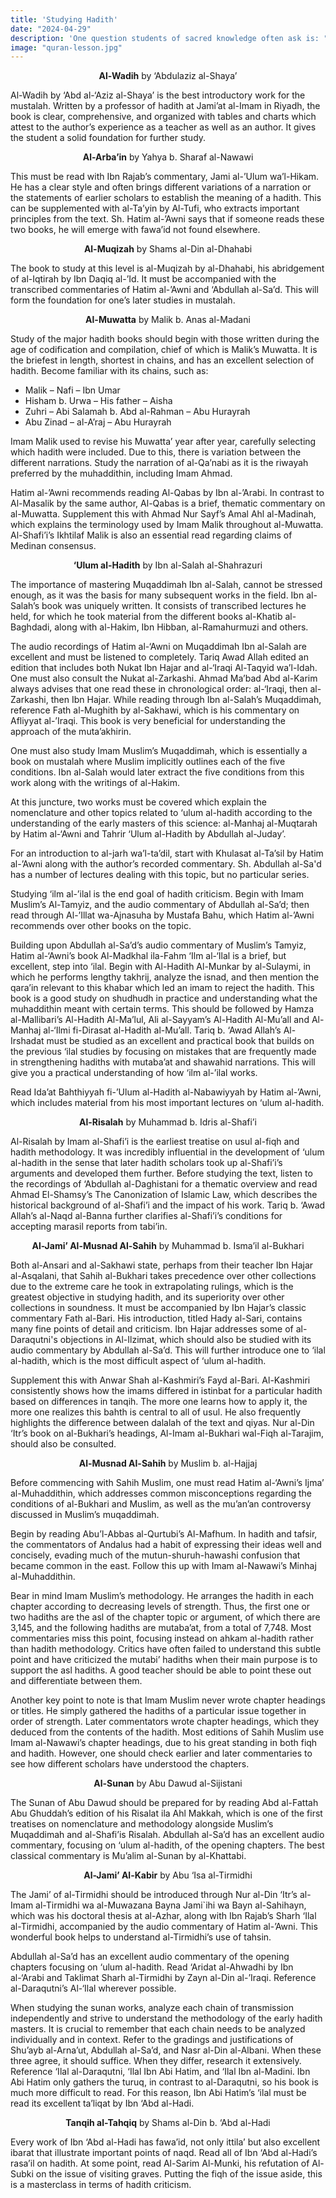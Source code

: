 ```yaml
---
title: 'Studying Hadith'
date: "2024-04-29"
description: 'One question students of sacred knowledge often ask is: "what is the proper method of acquiring the understanding of a particular legal school of thought?" The following is a detailed guide to the study of the Hanbali madhab in order to gain true mastery.'
image: "quran-lesson.jpg"
---
```


<center><b>Al-Wadih</b>
by ‘Abdulaziz al-Shaya’</center>

Al-Wadih by ‘Abd al-‘Aziz al-Shaya’ is the best introductory work for the mustalah. Written by a professor of hadith at Jami’at al-Imam in Riyadh, the book is clear, comprehensive, and organized with tables and charts which attest to the author’s experience as a teacher as well as an author. It gives the student a solid foundation for further study. 

<center><b>Al-Arba’in</b>
by Yahya b. Sharaf al-Nawawi</center>

This must be read with Ibn Rajab’s commentary, Jami al-’Ulum wa’l-Hikam. He has a clear style and often brings different variations of a narration or the statements of earlier scholars to establish the meaning of a hadith. This can be supplemented with al-Ta’yin by Al-Tufi, who extracts important principles from the text. Sh. Hatim al-’Awni says that if someone reads these two books, he will emerge with fawa’id not found elsewhere.

<center><b>Al-Muqizah</b>
by Shams al-Din al-Dhahabi</center>

The book to study at this level is al-Muqizah by al-Dhahabi, his abridgement of al-Iqtirah by Ibn Daqiq al-’Id. It must be accompanied with the transcribed commentaries of Hatim al-’Awni and ‘Abdullah al-Sa’d. This will form the foundation for one’s later studies in mustalah. 

<center><b>Al-Muwatta</b>
by Malik b. Anas al-Madani</center>

Study of the major hadith books should begin with those written during the age of codification and compilation, chief of which is Malik’s Muwatta. It is the briefest in length, shortest in chains, and has an excellent selection of hadith. Become familiar with its chains, such as: 

- Malik – Nafi – Ibn Umar
- Hisham b. Urwa – His father – Aisha
- Zuhri – Abi Salamah b. Abd al-Rahman – Abu Hurayrah
- Abu Zinad – al-A’raj – Abu Hurayrah

Imam Malik used to revise his Muwatta’ year after year, carefully selecting which hadith were included. Due to this, there is variation between the different narrations. Study the narration of al-Qa’nabi as it is the riwayah preferred by the muhaddithin, including Imam Ahmad. 

Hatim al-’Awni recommends reading Al-Qabas by Ibn al-’Arabi. In contrast to Al-Masalik by the same author, Al-Qabas is a brief, thematic commentary on al-Muwatta. Supplement this with Ahmad Nur Sayf’s Amal Ahl al-Madinah, which explains the terminology used by Imam Malik throughout al-Muwatta. Al-Shafi’i’s Ikhtilaf Malik is also an essential read regarding claims of Medinan consensus. 

<center><b>‘Ulum al-Hadith</b>
by Ibn al-Salah al-Shahrazuri</center>

The importance of mastering Muqaddimah Ibn al-Salah, cannot be stressed enough, as it was the basis for many subsequent works in the field. Ibn al-Salah’s book was uniquely written. It consists of transcribed lectures he held, for which he took material from the different books al-Khatib al-Baghdadi, along with al-Hakim, Ibn Hibban, al-Ramahurmuzi and others.

The audio recordings of Hatim al-‘Awni on Muqaddimah Ibn al-Salah are excellent and must be listened to completely. Tariq Awad Allah edited an edition that includes both Nukat Ibn Hajar and al-‘Iraqi Al-Taqyid wa’l-Idah. One must also consult the Nukat al-Zarkashi. Ahmad Ma’bad Abd al-Karim always advises that one read these in chronological order: al-‘Iraqi, then al-Zarkashi, then Ibn Hajar. While reading through Ibn al-Salah’s Muqaddimah, reference Fath al-Mughith by al-Sakhawi, which is his commentary on Afliyyat al-’Iraqi. This book is very beneficial for understanding the approach of the muta’akhirin.

One must also study Imam Muslim’s Muqaddimah, which is essentially a book on mustalah where Muslim implicitly outlines each of the five conditions. Ibn al-Salah would later extract the five conditions from this work along with the writings of al-Hakim.

At this juncture, two works must be covered which explain the nomenclature and other topics related to ‘ulum al-hadith according to the understanding of the early masters of this science: al-Manhaj al-Muqtarah by Hatim al-‘Awni and Tahrir ‘Ulum al-Hadith by Abdullah al-Juday’.

For an introduction to al-jarh wa’l-ta’dil, start with Khulasat al-Ta’sil by Hatim al-’Awni along with the author’s recorded commentary. Sh. Abdullah al-Sa'd has a number of lectures dealing with this topic, but no particular series.

Studying ‘ilm al-’ilal is the end goal of hadith criticism. Begin with Imam Muslim’s Al-Tamyiz, and the audio commentary of Abdullah al-Sa’d; then read through Al-’Illat wa-Ajnasuha by Mustafa Bahu, which Hatim al-’Awni recommends over other books on the topic.

Building upon Abdullah al-Sa’d’s audio commentary of Muslim’s Tamyiz, Hatim al-‘Awni’s book Al-Madkhal ila-Fahm ‘Ilm al-‘Ilal is a brief, but excellent, step into ‘ilal. Begin with Al-Hadith Al-Munkar by al-Sulaymi, in which he performs lengthy takhrij, analyze the isnad, and then mention the qara’in relevant to this khabar which led an imam to reject the hadith. This book is a good study on shudhudh in practice and understanding what the muhaddithin meant with certain terms. This should be followed by Hamza al-Mallibari’s Al-Hadith Al-Ma’lul, Ali al-Sayyam’s Al-Hadith Al-Mu’all and Al-Manhaj al-‘Ilmi fi-Dirasat al-Hadith al-Mu’all. Tariq b. ‘Awad Allah’s Al-Irshadat must be studied as an excellent and practical book that builds on the previous ‘ilal studies by focusing on mistakes that are frequently made in strengthening hadiths with mutaba’at and shawahid narrations. This will give you a practical understanding of how ‘ilm al-’ilal works.

Read Ida’at Bahthiyyah fi-’Ulum al-Hadith al-Nabawiyyah by Hatim al-’Awni, which includes material from his most important lectures on ‘ulum al-hadith. 

<center><b>Al-Risalah</b>
by Muhammad b. Idris al-Shafi’i</center>

Al-Risalah by Imam al-Shafi’i is the earliest treatise on usul al-fiqh and hadith methodology. It was incredibly influential in the development of ‘ulum al-hadith in the sense that later hadith scholars took up al-Shafi’i’s arguments and developed them further. Before studying the text, listen to the recordings of ‘Abdullah al-Daghistani for a thematic overview and read Ahmad El-Shamsy’s The Canonization of Islamic Law, which describes the historical background of al-Shafi’i and the impact of his work. Tariq b. ‘Awad Allah’s al-Naqd al-Banna further clarifies al-Shafi’i’s conditions for accepting marasil reports from tabi’in.

<center><b>Al-Jami’ Al-Musnad Al-Sahih</b>
by Muhammad b. Isma’il al-Bukhari</center>

Both al-Ansari and al-Sakhawi state, perhaps from their teacher Ibn Hajar al-Asqalani, that Sahih al-Bukhari takes precedence over other collections due to the extreme care he took in extrapolating rulings, which is the greatest objective in studying hadith, and its superiority over other collections in soundness. It must be accompanied by Ibn Hajar’s classic commentary Fath al-Bari. His introduction, titled Hady al-Sari, contains many fine points of detail and criticism. Ibn Hajar addresses some of al-Daraqutni's objections in Al-Ilzimat, which should also be studied with its audio commentary by Abdullah al-Sa’d. This will further introduce one to ‘ilal al-hadith, which is the most difficult aspect of ‘ulum al-hadith.

Supplement this with Anwar Shah al-Kashmiri’s Fayd al-Bari. Al-Kashmiri consistently shows how the imams differed in istinbat for a particular hadith based on differences in tanqih. The more one learns how to apply it, the more one realizes this bahth is central to all of usul. He also frequently highlights the difference between dalalah of the text and qiyas. Nur al-Din ‘Itr’s book on al-Bukhari’s headings, Al-Imam al-Bukhari wal-Fiqh al-Tarajim, should also be consulted. 

<center><b>Al-Musnad Al-Sahih</b>
by Muslim b. al-Hajjaj</center>

Before commencing with Sahih Muslim, one must read Hatim al-‘Awni’s Ijma’ al-Muhaddithin, which addresses common misconceptions regarding the conditions of al-Bukhari and Muslim, as well as the mu’an’an controversy discussed in Muslim’s muqaddimah. 

Begin by reading Abu’l-Abbas al-Qurtubi’s Al-Mafhum. In hadith and tafsir, the commentators of Andalus had a habit of expressing their ideas well and concisely, evading much of the mutun-shuruh-hawashi confusion that became common in the east. Follow this up with Imam al-Nawawi’s Minhaj al-Muhaddithin.

Bear in mind Imam Muslim’s methodology. He arranges the hadith in each chapter according to decreasing levels of strength. Thus, the first one or two hadiths are the asl of the chapter topic or argument, of which there are 3,145, and the following hadiths are mutaba’at, from a total of 7,748. Most commentaries miss this point, focusing instead on ahkam al-hadith rather than hadith methodology. Critics have often failed to understand this subtle point and have criticized the mutabi’ hadiths when their main purpose is to support the asl hadiths. A good teacher should be able to point these out and differentiate between them. 

Another key point to note is that Imam Muslim never wrote chapter headings or titles. He simply gathered the hadiths of a particular issue together in order of strength. Later commentators wrote chapter headings, which they deduced from the contents of the hadith. Most editions of Sahih Muslim use Imam al-Nawawi’s chapter headings, due to his great standing in both fiqh and hadith. However, one should check earlier and later commentaries to see how different scholars have understood the chapters. 

<center><b>Al-Sunan</b>
by Abu Dawud al-Sijistani</center>

The Sunan of Abu Dawud should be prepared for by reading Abd al-Fattah Abu Ghuddah’s edition of his Risalat ila Ahl Makkah, which is one of the first treatises on nomenclature and methodology alongside Muslim’s Muqaddimah and al-Shafi’is Risalah. Abdullah al-Sa’d has an excellent audio commentary, focusing on ‘ulum al-hadith, of the opening chapters. The best classical commentary is Mu’alim al-Sunan by al-Khattabi. 

<center><b>Al-Jami’ Al-Kabir</b>
by Abu ‘Isa al-Tirmidhi</center>

The Jami’ of al-Tirmidhi should be introduced through Nur al-Din ‘Itr’s al-Imam al-Tirmidhi wa al-Muwazana Bayna Jami`ihi wa Bayn al-Sahihayn, which was his doctoral thesis at al-Azhar, along with Ibn Rajab’s Sharh ‘Ilal al-Tirmidhi, accompanied by the audio commentary of Hatim al-’Awni. This wonderful book helps to understand al-Tirmidhi’s use of tahsin. 

Abdullah al-Sa’d has an excellent audio commentary of the opening chapters focusing on ‘ulum al-hadith. Read ‘Aridat al-Ahwadhi by Ibn al-‘Arabi and Taklimat Sharh al-Tirmidhi by Zayn al-Din al-’Iraqi. Reference al-Daraqutni’s Al-‘Ilal wherever possible.

When studying the sunan works, analyze each chain of transmission independently and strive to understand the methodology of the early hadith masters. It is crucial to remember that each chain needs to be analyzed individually and in context. Refer to the gradings and justifications of Shu’ayb al-Arna’ut, Abdullah al-Sa’d, and Nasr al-Din al-Albani. When these three agree, it should suffice. When they differ, research it extensively. Reference ‘Ilal al-Daraqutni, ‘Ilal Ibn Abi Hatim, and ‘Ilal Ibn al-Madini. Ibn Abi Hatim only gathers the turuq, in contrast to al-Daraqutni, so his book is much more difficult to read. For this reason, Ibn Abi Hatim’s ‘ilal must be read its excellent ta’liqat by Ibn ‘Abd al-Hadi.

<center><b>Tanqih al-Tahqiq</b>
by Shams al-Din b. ‘Abd al-Hadi</center>

Every work of Ibn ‘Abd al-Hadi has fawa’id, not only ittila’ but also excellent ibarat that illustrate important points of naqd. Read all of Ibn ‘Abd al-Hadi’s rasa’il on hadith. At some point, read Al-Sarim Al-Munki, his refutation of Al-Subki on the issue of visiting graves. Putting the fiqh of the issue aside, this is a masterclass in terms of hadith criticism. 